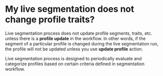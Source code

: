 # My live segmentation does not change profile traits?

Live segmentation process does not update profile segments, traits, etc. unless there is a __profile update__ in the workflow.
In other words, if the segment of a particular profile is changed during the live segmentation run, the
profile will not be updated unless you use __update profile__ action.

Live segmentation process is designed to periodically evaluate and categorize profiles based on certain criteria defined
in segmentation workflow. 